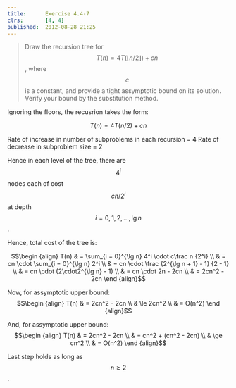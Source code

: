 ```yaml
---
title:      Exercise 4.4-7
clrs:       [4, 4]
published:  2012-08-28 21:25
---
```


>Draw the recursion tree for $$T(n) = 4T(\lfloor n/2 \rfloor) + cn$$, where $$c$$ is a constant, and provide a tight assymptotic bound on its solution. Verify your bound by the substitution method.

Ignoring the floors, the recusrion takes the form:

$$T(n) = 4T(n/2) + cn$$

Rate of increase in number of subproblems in each recursion = 4
Rate of decrease in subproblem size = 2

Hence in each level of the tree, there are $$4^i$$ nodes each of cost $$cn/2^i$$ at depth $$i = 0, 1, 2, \dots, \lg n$$.

Hence, total cost of the tree is:

$$\begin {align}
T(n) & = \sum_{i = 0}^{\lg n} 4^i \cdot c\frac n {2^i} \\
     & = cn \cdot \sum_{i = 0}^{\lg n} 2^i \\
     & = cn \cdot \frac {2^{\lg n + 1} - 1} {2 - 1} \\
     & = cn \cdot (2\cdot2^{\lg n} - 1) \\
     & = cn \cdot 2n - 2cn \\
     & = 2cn^2 - 2cn
\end {align}$$

Now, for assymptotic upper bound:
$$\begin {align}
T(n) & = 2cn^2 - 2cn \\
     & \le 2cn^2 \\
     & = O(n^2)
\end {align}$$


And, for assymptotic upper bound:
$$\begin {align}
T(n) & = 2cn^2 - 2cn \\
     & = cn^2 + (cn^2 - 2cn) \\
     & \ge cn^2 \\
     & = O(n^2)
\end {align}$$

Last step holds as long as $$n \ge 2$$.